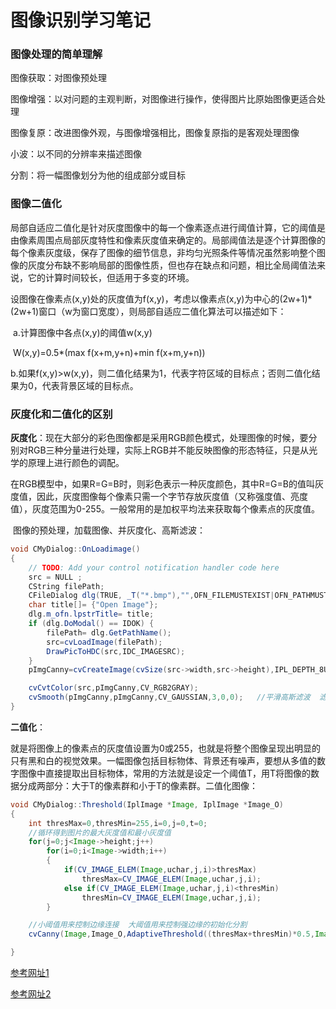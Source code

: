 # 图像识别学习笔记

### 图像处理的简单理解

图像获取：对图像预处理

图像增强：以对问题的主观判断，对图像进行操作，使得图片比原始图像更适合处理

图像复原：改进图像外观，与图像增强相比，图像复原指的是客观处理图像

小波：以不同的分辨率来描述图像

分割：将一幅图像划分为他的组成部分或目标

### 图像二值化

​		局部自适应二值化是针对灰度图像中的每一个像素逐点进行阈值计算，它的阈值是由像素周围点局部灰度特性和像素灰度值来确定的。局部阈值法是逐个计算图像的每个像素灰度级，保存了图像的细节信息，非均匀光照条件等情况虽然影响整个图像的灰度分布缺不影响局部的图像性质，但也存在缺点和问题，相比全局阈值法来说，它的计算时间较长，但适用于多变的环境。

​		设图像在像素点(x,y)处的灰度值为f(x,y)，考虑以像素点(x,y)为中心的(2w+1)*(2w+1)窗口（w为窗口宽度），则局部自适应二值化算法可以描述如下：

​		a.计算图像中各点(x,y)的阈值w(x,y)

​		W(x,y)=0.5*(max f(x+m,y+n)+min f(x+m,y+n))

​		b.如果f(x,y)>w(x,y)，则二值化结果为1，代表字符区域的目标点；否则二值化结果为0，代表背景区域的目标点。

### 灰度化和二值化的区别

​		**灰度化**：现在大部分的彩色图像都是采用RGB颜色模式，处理图像的时候，要分别对RGB三种分量进行处理，实际上RGB并不能反映图像的形态特征，只是从光学的原理上进行颜色的调配。

​		在RGB模型中，如果R=G=B时，则彩色表示一种灰度颜色，其中R=G=B的值叫灰度值，因此，灰度图像每个像素只需一个字节存放灰度值（又称强度值、亮度值），灰度范围为0-255。一般常用的是加权平均法来获取每个像素点的灰度值。

​		图像的预处理，加载图像、并灰度化、高斯滤波：

```java
void CMyDialog::OnLoadimage() 
{
    // TODO: Add your control notification handler code here
    src = NULL ;
    CString filePath;
    CFileDialog dlg(TRUE, _T("*.bmp"),"",OFN_FILEMUSTEXIST|OFN_PATHMUSTEXIST|OFN_HIDEREADONLY,"image files (*.bmp; *.jpg) |*.bmp;*.jpg|All Files (*.*)|*.*||",NULL);
    char title[]= {"Open Image"};
    dlg.m_ofn.lpstrTitle= title;
    if (dlg.DoModal() == IDOK) {
        filePath= dlg.GetPathName();
        src=cvLoadImage(filePath);
        DrawPicToHDC(src,IDC_IMAGESRC);
    }   
    pImgCanny=cvCreateImage(cvSize(src->width,src->height),IPL_DEPTH_8U,1);

    cvCvtColor(src,pImgCanny,CV_RGB2GRAY);
    cvSmooth(pImgCanny,pImgCanny,CV_GAUSSIAN,3,0,0);   //平滑高斯滤波  滤波后的图片保存在 pImgCanny            
}
```

**二值化**：

​		就是将图像上的像素点的灰度值设置为0或255，也就是将整个图像呈现出明显的只有黑和白的视觉效果。
​		一幅图像包括目标物体、背景还有噪声，要想从多值的数字图像中直接提取出目标物体，常用的方法就是设定一个阈值T，用T将图像的数据分成两部分：大于T的像素群和小于T的像素群。
​		二值化图像：

```java
void CMyDialog::Threshold(IplImage *Image, IplImage *Image_O)
{
    int thresMax=0,thresMin=255,i=0,j=0,t=0;
    //循环得到图片的最大灰度值和最小灰度值
    for(j=0;j<Image->height;j++)
        for(i=0;i<Image->width;i++)
        {
            if(CV_IMAGE_ELEM(Image,uchar,j,i)>thresMax) 
                thresMax=CV_IMAGE_ELEM(Image,uchar,j,i);
            else if(CV_IMAGE_ELEM(Image,uchar,j,i)<thresMin)   
                thresMin=CV_IMAGE_ELEM(Image,uchar,j,i);
        }

    //小阈值用来控制边缘连接  大阈值用来控制强边缘的初始化分割
    cvCanny(Image,Image_O,AdaptiveThreshold((thresMax+thresMin)*0.5,Image),thresMax*0.7,3);

}
```

[参考网址1](https://blog.csdn.net/lvquanye9483/article/details/81585496)

[参考网址2](https://blog.csdn.net/xjp_xujiping/article/details/109600611)